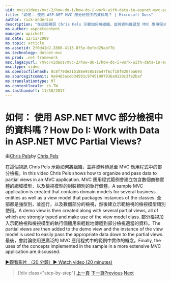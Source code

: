 ```yaml
---
uid: mvc/videos/mvc-2/how-do-i/how-do-i-work-with-data-in-aspnet-mvc-partial-views
title: "如何： 使用 ASP.NET MVC 部分檢視中的資料嗎？ | Microsoft Docs"
author: rick-anderson
description: "在這個視訊 Chris Pels 示範如何將組織，並將資料傳遞至 MVC 應用程式中的部分檢視。 MVC 應用程式範例會建立包含網域..."
ms.author: aspnetcontent
manager: wpickett
ms.date: 12/11/2009
ms.topic: article
ms.assetid: 2f0d41d2-2860-4113-8f5e-0efdd29abf7b
ms.technology: dotnet-mvc
ms.prod: .net-framework
msc.legacyurl: /mvc/videos/mvc-2/how-do-i/how-do-i-work-with-data-in-aspnet-mvc-partial-views
msc.type: video
ms.openlocfilehash: 8c8f79de21b188e958518a47f6cf18f8207ba695
ms.sourcegitcommit: 9a9483aceb34591c97451997036a9120c3fe2baf
ms.translationtype: MT
ms.contentlocale: zh-TW
ms.lasthandoff: 11/10/2017
---
```

<a name="how-do-i-work-with-data-in-aspnet-mvc-partial-views"></a><span data-ttu-id="3204e-105">如何： 使用 ASP.NET MVC 部分檢視中的資料嗎？</span><span class="sxs-lookup"><span data-stu-id="3204e-105">How Do I: Work with Data in ASP.NET MVC Partial Views?</span></span>
====================
<span data-ttu-id="3204e-106">由[Chris Pels](https://twitter.com/chrispels)</span><span class="sxs-lookup"><span data-stu-id="3204e-106">by [Chris Pels](https://twitter.com/chrispels)</span></span>

<span data-ttu-id="3204e-107">在這個視訊 Chris Pels 示範如何將組織，並將資料傳遞至 MVC 應用程式中的部分檢視。</span><span class="sxs-lookup"><span data-stu-id="3204e-107">In this video Chris Pels shows how to organize and pass data to partial views in an MVC application.</span></span> <span data-ttu-id="3204e-108">MVC 應用程式範例會建立包含數個商務實體的網域模型，以及檢視模型的封裝類別的執行個體。</span><span class="sxs-lookup"><span data-stu-id="3204e-108">A sample MVC application is created that contains domain models for several business entities as well as a view model that packages instances of the classes.</span></span> <span data-ttu-id="3204e-109">全部都是強型別，並進行，以及數個部分的檢視，然後建立示範檢視的檢視模型類別使用。</span><span class="sxs-lookup"><span data-stu-id="3204e-109">A demo view is then created along with several partial views, all of which are strongly typed and make use of the view model class.</span></span> <span data-ttu-id="3204e-110">部分檢視加入示範檢視和檢視模型的執行個體用來輕鬆地傳遞到部分檢視適當的資料。</span><span class="sxs-lookup"><span data-stu-id="3204e-110">The partial views are then added to the demo view and the instance of the view model is used to easily pass the appropriate data down to the partial views.</span></span> <span data-ttu-id="3204e-111">最後，會討論使用更廣泛的 MVC 應用程式中的範例中實作的概念。</span><span class="sxs-lookup"><span data-stu-id="3204e-111">Finally, the uses of the concepts implemented in the sample in a more extensive MVC application are discussed.</span></span>

[<span data-ttu-id="3204e-112">&#9654;觀看影片 （20 分鐘）</span><span class="sxs-lookup"><span data-stu-id="3204e-112">&#9654; Watch video (20 minutes)</span></span>](https://channel9.msdn.com/Blogs/ASP-NET-Site-Videos/how-do-i-work-with-data-in-aspnet-mvc-partial-views)

>[!div class="step-by-step"]
<span data-ttu-id="3204e-113">[上一頁](how-do-i-return-json-formatted-data-for-an-ajax-call-in-an-aspnet-mvc-web-application.md)
[下一頁](how-do-i-implement-view-models-to-manage-data-for-aspnet-mvc-views.md)</span><span class="sxs-lookup"><span data-stu-id="3204e-113">[Previous](how-do-i-return-json-formatted-data-for-an-ajax-call-in-an-aspnet-mvc-web-application.md)
[Next](how-do-i-implement-view-models-to-manage-data-for-aspnet-mvc-views.md)</span></span>
